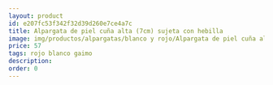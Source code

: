 ```yaml
---
layout: product
id: e207fc53f342f32d39d260e7ce4a7c
title: Alpargata de piel cuña alta (7cm) sujeta con hebilla 
image: img/productos/alpargatas/blanco y rojo/Alpargata de piel cuña alta (7cm) sujeta con hebilla =57 =rojo blanco gaimo.webp
price: 57 
tags: rojo blanco gaimo
description: 
order: 0
---
```

